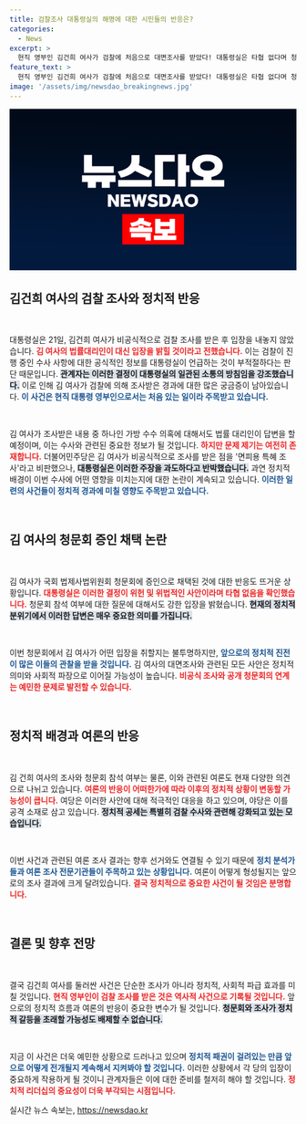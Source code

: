 ```yaml
---
title: 검찰조사 대통령실의 해명에 대한 시민들의 반응은?
categories:
  - News
excerpt: >
  현직 영부인 김건희 여사가 검찰에 처음으로 대면조사를 받았다! 대통령실은 타협 없다며 청문회 불참 가능성을 언급, 야당의 특혜 주장엔 과도하다 소신 발언. 궁금증이 증폭되는 이 상황, 과연 김 여사의 행보는? 클릭으로 확인하세요!
feature_text: >
  현직 영부인 김건희 여사가 검찰에 처음으로 대면조사를 받았다! 대통령실은 타협 없다며 청문회 불참 가능성을 언급, 야당의 특혜 주장엔 과도하다 소신 발언. 궁금증이 증폭되는 이 상황, 과연 김 여사의 행보는? 클릭으로 확인하세요!
image: '/assets/img/newsdao_breakingnews.jpg'
---
```


<p><img src="/assets/img/newsdao_breakingnews.jpg" alt="implanttips 속보" /></p>

<h2 data-ke-size="size26">김건희 여사의 검찰 조사와 정치적 반응</h2>

<p data-ke-size="size16">&nbsp;</p>

<p>대통령실은 21일, 김건희 여사가 비공식적으로 검찰 조사를 받은 후 입장을 내놓지 않았습니다. <b><span style="color: #ee2323;">김 여사의 법률대리인이 대신 입장을 밝힐 것이라고 전했습니다.</span></b> 이는 검찰이 진행 중인 수사 사항에 대한 공식적인 정보를 대통령실이 언급하는 것이 부적절하다는 판단 때문입니다. <b><span style="background-color: #21538527;">관계자는 이러한 결정이 대통령실의 일관된 소통의 방침임을 강조했습니다.</span></b> 이로 인해 김 여사가 검찰에 의해 조사받은 경과에 대한 많은 궁금증이 남아있습니다. <b><span style="color: #1a5490;">이 사건은 현직 대통령 영부인으로서는 처음 있는 일이라 주목받고 있습니다.</span></b></p>

<p data-ke-size="size16">&nbsp;</p>

<p>김 여사가 조사받은 내용 중 하나인 가방 수수 의혹에 대해서도 법률 대리인이 답변을 할 예정이며, 이는 수사와 관련된 중요한 정보가 될 것입니다. <b><span style="color: #ee2323;">하지만 문제 제기는 여전히 존재합니다.</span></b> 더불어민주당은 김 여사가 비공식적으로 조사를 받은 점을 '면피용 특혜 조사'라고 비판했으나, <b><span style="background-color: #21538527;">대통령실은 이러한 주장을 과도하다고 반박했습니다.</span></b> 과연 정치적 배경이 이번 수사에 어떤 영향을 미치는지에 대한 논란이 계속되고 있습니다. <b><span style="color: #1a5490;">이러한 일련의 사건들이 정치적 경과에 미칠 영향도 주목받고 있습니다.</span></b></p>

<p data-ke-size="size16">&nbsp;</p>

<h2 data-ke-size="size26">김 여사의 청문회 증인 채택 논란</h2>

<p data-ke-size="size16">&nbsp;</p>

<p>김 여사가 국회 법제사법위원회 청문회에 증인으로 채택된 것에 대한 반응도 뜨거운 상황입니다. <b><span style="color: #ee2323;">대통령실은 이러한 결정이 위헌 및 위법적인 사안이라며 타협 없음을 확인했습니다.</span></b> 청문회 참석 여부에 대한 질문에 대해서도 강한 입장을 밝혔습니다. <b><span style="background-color: #21538527;">현재의 정치적 분위기에서 이러한 답변은 매우 중요한 의미를 가집니다.</span></b> </p>

<p data-ke-size="size16">&nbsp;</p>

<p>이번 청문회에서 김 여사가 어떤 입장을 취할지는 불투명하지만, <b><span style="color: #1a5490;">앞으로의 정치적 진전이 많은 이들의 관찰을 받을 것입니다.</span></b> 김 여사의 대면조사와 관련된 모든 사안은 정치적 의미와 사회적 파장으로 이어질 가능성이 높습니다. <b><span style="color: #ee2323;">비공식 조사와 공개 청문회의 연계는 예민한 문제로 발전할 수 있습니다.</span></b></p>

<p data-ke-size="size16">&nbsp;</p>

<h2 data-ke-size="size26">정치적 배경과 여론의 반응</h2>

<p data-ke-size="size16">&nbsp;</p>

<p>김 건희 여사의 조사와 청문회 참석 여부는 물론, 이와 관련된 여론도 현재 다양한 의견으로 나뉘고 있습니다. <b><span style="color: #ee2323;">여론의 반응이 어떠한가에 따라 이후의 정치적 상황이 변동할 가능성이 큽니다.</span></b> 여당은 이러한 사안에 대해 적극적인 대응을 하고 있으며, 야당은 이를 공격 소재로 삼고 있습니다. <b><span style="background-color: #21538527;">정치적 공세는 특별히 검찰 수사와 관련해 강화되고 있는 모습입니다.</span></b></p>

<p data-ke-size="size16">&nbsp;</p>

<p>이번 사건과 관련된 여론 조사 결과는 향후 선거와도 연결될 수 있기 때문에 <b><span style="color: #1a5490;">정치 분석가들과 여론 조사 전문기관들이 주목하고 있는 상황입니다.</span></b> 여론이 어떻게 형성될지는 앞으로의 조사 결과에 크게 달려있습니다. <b><span style="color: #ee2323;">결국 정치적으로 중요한 사건이 될 것임은 분명합니다.</span></b></p>

<p data-ke-size="size16">&nbsp;</p>

<h2 data-ke-size="size26">결론 및 향후 전망</h2>

<p data-ke-size="size16">&nbsp;</p>

<p>결국 김건희 여사를 둘러싼 사건은 단순한 조사가 아니라 정치적, 사회적 파급 효과를 미칠 것입니다. <b><span style="color: #ee2323;">현직 영부인이 검찰 조사를 받은 것은 역사적 사건으로 기록될 것입니다.</span></b> 앞으로의 정치적 흐름과 여론의 반응이 중요한 변수가 될 것입니다. <b><span style="background-color: #21538527;">청문회와 조사가 정치적 갈등을 초래할 가능성도 배제할 수 없습니다.</span></b> </p>

<p data-ke-size="size16">&nbsp;</p>

<p>지금 이 사건은 더욱 예민한 상황으로 드러나고 있으며 <b><span style="color: #1a5490;">정치적 패권이 걸려있는 만큼 앞으로 어떻게 전개될지 계속해서 지켜봐야 할 것입니다.</span></b> 이러한 상황에서 각 당의 입장이 중요하게 작용하게 될 것이니 관계자들은 이에 대한 준비를 철저히 해야 할 것입니다. <b><span style="color: #ee2323;">정치적 리더십의 중요성이 더욱 부각되는 시점입니다.</span></b></p>
실시간 뉴스 속보는, <a href="https://newsdao.kr" rel="dofollow">https://newsdao.kr</a>


